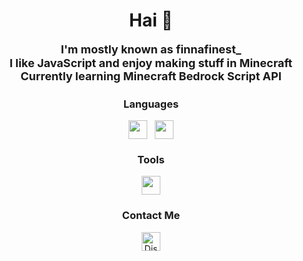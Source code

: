 <h1 align="center">Hai 👋</h1>

<h2 align="center" style="font-size: 18px; margin: 0; padding: 0; line-height: 1.2; border-bottom: none;">
  I'm mostly known as <strong>finnafinest_</strong><br>
  I like JavaScript and enjoy making stuff in Minecraft<br>
  Currently learning <strong>Minecraft Bedrock Script API</strong>
</h2>

<h3 align="center">Languages</h3>
<p align="center">
  <a href="https://developer.mozilla.org/en-US/docs/Web/JavaScript" target="_blank" style="text-decoration: none; color: inherit; display: inline-block;">
    <img src="https://cdn.jsdelivr.net/gh/devicons/devicon/icons/javascript/javascript-original.svg" height="30" style="vertical-align: middle;"/>
  </a>
  &nbsp;
  <a href="https://nodejs.org/en" target="_blank" style="text-decoration: none; color: inherit; display: inline-block;">
    <img src="https://cdn.jsdelivr.net/gh/devicons/devicon/icons/nodejs/nodejs-original.svg" height="30" style="vertical-align: middle;"/>
  </a>
</p>

<h3 align="center">Tools</h3>
<p align="center">
  <a href="https://code.visualstudio.com/" target="_blank" style="text-decoration: none; color: inherit; display: inline-block;">
    <img src="https://cdn.jsdelivr.net/gh/devicons/devicon/icons/vscode/vscode-original.svg" height="30" style="vertical-align: middle;"/>
  </a>
</p>

<h3 align="center">Contact Me</h3>
<p align="center">
  <a href="https://discord.com/users/1107163750781440021" target="_blank" style="text-decoration: none; color: inherit; display: inline-block;">
    <img src="https://cdn-icons-png.flaticon.com/512/2111/2111370.png" height="30" alt="Discord Icon" style="vertical-align: middle;"/>
  </a>
</p>

